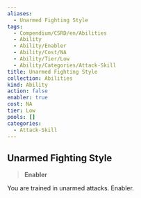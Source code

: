 ```yaml
---
aliases:
  - Unarmed Fighting Style
tags:
  - Compendium/CSRD/en/Abilities
  - Ability
  - Ability/Enabler
  - Ability/Cost/NA
  - Ability/Tier/Low
  - Ability/Categories/Attack-Skill
title: Unarmed Fighting Style
collection: Abilities
kind: Ability
action: false
enabler: true
cost: NA
tier: Low
pools: []
categories:
  - Attack-Skill
---
```

## Unarmed Fighting Style    
>**Enabler**  
    
You are trained in unarmed attacks. Enabler.